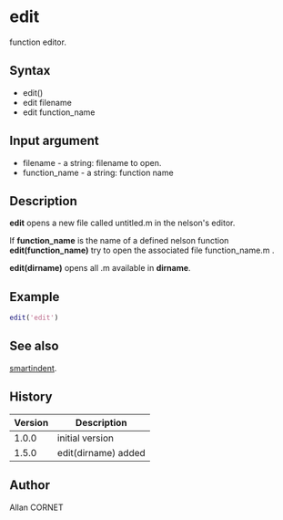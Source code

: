 # edit

function editor.

## Syntax

- edit()
- edit filename
- edit function_name

## Input argument

- filename - a string: filename to open.
- function_name - a string: function name

## Description

  <p><b>edit</b> opens a new file called untitled.m in the nelson's editor.</p>
  <p>If <b>function_name</b> is the name of a defined nelson function <b>edit(function_name)</b> try to open the associated file function_name.m .</p>
  <p><b>edit(dirname)</b> opens all .m available in <b>dirname</b>.</p>

## Example

```matlab
edit('edit')
```

## See also

[smartindent](smartindent.md).

## History

| Version | Description         |
| ------- | ------------------- |
| 1.0.0   | initial version     |
| 1.5.0   | edit(dirname) added |

## Author

Allan CORNET
